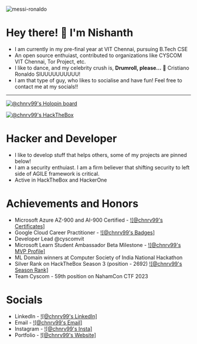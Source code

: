 ![messi-ronaldo](https://user-images.githubusercontent.com/95633551/177534931-0c36d9ea-ebe2-4838-b581-96c03ae1330e.gif)

# Hey there! 👋 I'm Nishanth 
- I am currently in my pre-final year at VIT Chennai, pursuing B.Tech CSE
- An open source enthuiast, contributed to organizations like CYSCOM VIT Chennai, Tor Project, etc.
- I like to dance, and my celebrity crush is, **Drumroll, please...** 🥁 Cristiano Ronaldo SIUUUUUUUUUU!
- I am that type of guy, who likes to socialise and have fun! Feel free to contact me at my socials!!

---

[![@chnrv99's Holopin board](https://holopin.me/chnrv99)](https://holopin.io/@chnrv99)

[![@chnrv99's HackTheBox](https://www.hackthebox.com/badge/image/963787)](https://www.hackthebox.com/badge/image/963787)







# Hacker and Developer
- I like to develop stuff that helps others, some of my projects are pinned below!
- I am a security enthuiast. I am a firm believer that shifting security to left side of AGILE framework is critical.
- Active in HackTheBox and HackerOne

# Achievements and Honors
- Microsoft Azure AZ-900 and AI-900 Certified - [![@chnrv99's Certificates]](https://learn.microsoft.com/en-us/users/nishanthc-4631/transcript/d5er8uren84y5gp?tab=tab-learning-paths)
- Google Cloud Career Practitioner - [![@chnrv99's Badges]](https://www.cloudskillsboost.google/public_profiles/c5baed26-65be-4c84-99e4-faecf5e05733) 
- Developer Lead @cyscomvit
- Microsoft Learn Student Ambassador Beta Milestone - [![@chnrv99's MVP Profile]](https://mvp.microsoft.com/en-US/studentambassadors/profile/26173cec-824f-4f17-ae18-1a7d731cf064) 
- ML Domain winners at Computer Society of India National Hackathon
- Silver Rank on HackTheBox Season 3 (position - 2692) [![@chnrv99's Season Rank]](https://labs.hackthebox.com/achievement/season/963787/3)
- Team Cyscom - 59th position on NahamCon CTF 2023

# Socials
- LinkedIn - [![@chnrv99's LinkedIn]](https://www.linkedin.com/in/nishanth-chandrasekaran/)
- Email - [![@chnrv99's Email]](nishanth.c2021@vitstudent.ac.in)
- Instagram - [![@chnrv99's Insta]](https://www.instagram.com/chnrv/)
- Portfolio - [![@chnrv99's Website]](https://chnrv.vercel.app/)




<!---
chnrv99/chnrv99 is a ✨ special ✨ repository because its `README.md` (this file) appears on your GitHub profile.
You can click the Preview link to take a look at your changes.
--->



